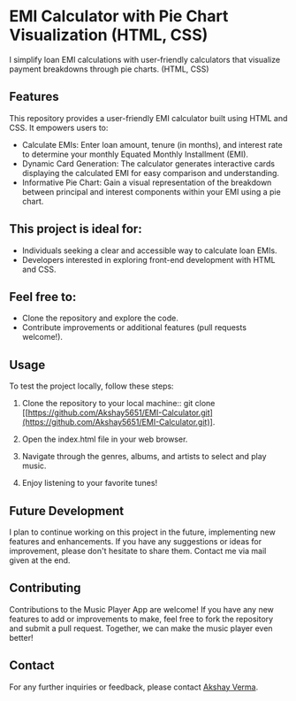 # EMI Calculator with Pie Chart Visualization (HTML, CSS)
I simplify loan EMI calculations with user-friendly calculators that visualize payment breakdowns through pie charts. (HTML, CSS)

## Features
This repository provides a user-friendly EMI calculator built using HTML and CSS. It empowers users to:
- Calculate EMIs: Enter loan amount, tenure (in months), and interest rate to determine your monthly Equated Monthly Installment (EMI).
- Dynamic Card Generation: The calculator generates interactive cards displaying the calculated EMI for easy comparison and understanding.
- Informative Pie Chart: Gain a visual representation of the breakdown between principal and interest components within your EMI using a pie chart.


## This project is ideal for:

- Individuals seeking a clear and accessible way to calculate loan EMIs.
- Developers interested in exploring front-end development with HTML and CSS.

  
## Feel free to:

- Clone the repository and explore the code.
- Contribute improvements or additional features (pull requests welcome!).
  

## Usage
To test the project locally, follow these steps:

1. Clone the repository to your local machine::
git clone [[https://github.com/Akshay5651/EMI-Calculator.git](https://github.com/Akshay5651/EMI-Calculator.git)].

2. Open the index.html file in your web browser.

3. Navigate through the genres, albums, and artists to select and play music.

4. Enjoy listening to your favorite tunes!


## Future Development
I plan to continue working on this project in the future, implementing new features and enhancements. If you have any suggestions or ideas for improvement, please don't hesitate to share them. Contact me via mail given at the end.

## Contributing
Contributions to the Music Player App are welcome! If you have any new features to add or improvements to make, feel free to fork the repository and submit a pull request. Together, we can make the music player even better!

## Contact
For any further inquiries or feedback, please contact [Akshay Verma](mailto:akki221099@gmail.com).
